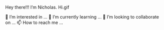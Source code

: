Hey there!!! I’m Nícholas. Hi.gif

👀 I’m interested in ...
🌱 I’m currently learning ...
💞️ I’m looking to collaborate on ...
📫 How to reach me ...

<!---
nicholascfp/nicholascfp is a ✨ special ✨ repository because its `README.md` (this file) appears on your GitHub profile.
You can click the Preview link to take a look at your changes.
--->
